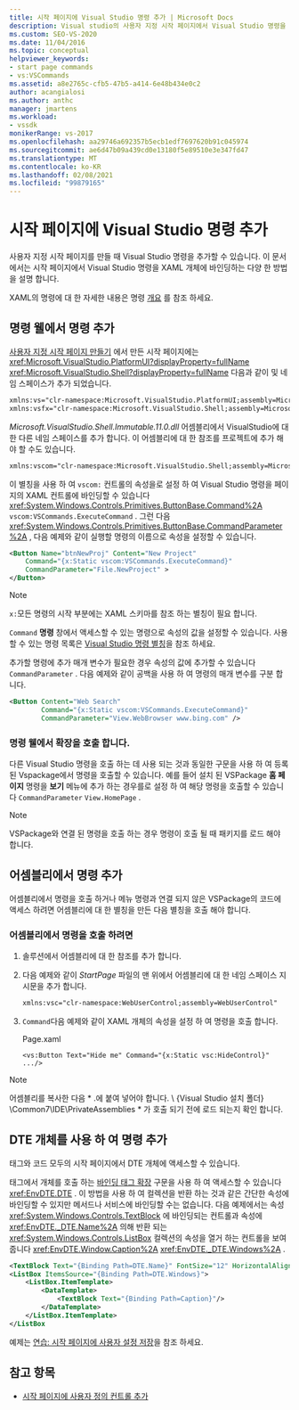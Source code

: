 ```yaml
---
title: 시작 페이지에 Visual Studio 명령 추가 | Microsoft Docs
description: Visual studio의 사용자 지정 시작 페이지에서 Visual Studio 명령을 XAML 개체에 바인딩하는 다양 한 방법에 대해 알아봅니다.
ms.custom: SEO-VS-2020
ms.date: 11/04/2016
ms.topic: conceptual
helpviewer_keywords:
- start page commands
- vs:VSCommands
ms.assetid: a8e2765c-cfb5-47b5-a414-6e48b434e0c2
author: acangialosi
ms.author: anthc
manager: jmartens
ms.workload:
- vssdk
monikerRange: vs-2017
ms.openlocfilehash: aa29746a692357b5ecb1edf7697620b91c045974
ms.sourcegitcommit: ae6d47b09a439cd0e13180f5e89510e3e347fd47
ms.translationtype: MT
ms.contentlocale: ko-KR
ms.lasthandoff: 02/08/2021
ms.locfileid: "99879165"
---
```

# <a name="add-visual-studio-commands-to-a-start-page"></a>시작 페이지에 Visual Studio 명령 추가

사용자 지정 시작 페이지를 만들 때 Visual Studio 명령을 추가할 수 있습니다. 이 문서에서는 시작 페이지에서 Visual Studio 명령을 XAML 개체에 바인딩하는 다양 한 방법을 설명 합니다.

XAML의 명령에 대 한 자세한 내용은 명령 [개요](/dotnet/framework/wpf/advanced/commanding-overview) 를 참조 하세요.

## <a name="add-commands-from-the-command-well"></a>명령 웰에서 명령 추가

[사용자 지정 시작 페이지 만들기](../extensibility/creating-a-custom-start-page.md) 에서 만든 시작 페이지에는 <xref:Microsoft.VisualStudio.PlatformUI?displayProperty=fullName> <xref:Microsoft.VisualStudio.Shell?displayProperty=fullName> 다음과 같이 및 네임 스페이스가 추가 되었습니다.

```xml
xmlns:vs="clr-namespace:Microsoft.VisualStudio.PlatformUI;assembly=Microsoft.VisualStudio.Shell.14.0"
xmlns:vsfx="clr-namespace:Microsoft.VisualStudio.Shell;assembly=Microsoft.VisualStudio.Shell.14.0"
```

*Microsoft.VisualStudio.Shell.Immutable.11.0.dll* 어셈블리에서 VisualStudio에 대 한 다른 네임 스페이스를 추가 합니다. 이 어셈블리에 대 한 참조를 프로젝트에 추가 해야 할 수도 있습니다.

```xml
xmlns:vscom="clr-namespace:Microsoft.VisualStudio.Shell;assembly=Microsoft.VisualStudio.Shell.Immutable.11.0"
```

이 별칭을 사용 하 여 `vscom:` 컨트롤의 속성을로 설정 하 여 Visual Studio 명령을 페이지의 XAML 컨트롤에 바인딩할 수 있습니다 <xref:System.Windows.Controls.Primitives.ButtonBase.Command%2A> `vscom:VSCommands.ExecuteCommand` . 그런 다음 <xref:System.Windows.Controls.Primitives.ButtonBase.CommandParameter%2A> , 다음 예제와 같이 실행할 명령의 이름으로 속성을 설정할 수 있습니다.

```xml
<Button Name="btnNewProj" Content="New Project"
    Command="{x:Static vscom:VSCommands.ExecuteCommand}"
    CommandParameter="File.NewProject" >
</Button>
```

> [!NOTE]
> `x:`모든 명령의 시작 부분에는 XAML 스키마를 참조 하는 별칭이 필요 합니다.

 `Command` **명령** 창에서 액세스할 수 있는 명령으로 속성의 값을 설정할 수 있습니다. 사용할 수 있는 명령 목록은 [Visual Studio 명령 별칭](../ide/reference/visual-studio-command-aliases.md)을 참조 하세요.

 추가할 명령에 추가 매개 변수가 필요한 경우 속성의 값에 추가할 수 있습니다 `CommandParameter` . 다음 예제와 같이 공백을 사용 하 여 명령의 매개 변수를 구분 합니다.

```xml
<Button Content="Web Search"
        Command="{x:Static vscom:VSCommands.ExecuteCommand}"
        CommandParameter="View.WebBrowser www.bing.com" />
```

### <a name="call-extensions-from-the-command-well"></a>명령 웰에서 확장을 호출 합니다.
 다른 Visual Studio 명령을 호출 하는 데 사용 되는 것과 동일한 구문을 사용 하 여 등록 된 Vspackage에서 명령을 호출할 수 있습니다. 예를 들어 설치 된 VSPackage **홈 페이지** 명령을 **보기** 메뉴에 추가 하는 경우를로 설정 하 여 해당 명령을 호출할 수 있습니다 `CommandParameter` `View.HomePage` .

> [!NOTE]
> VSPackage와 연결 된 명령을 호출 하는 경우 명령이 호출 될 때 패키지를 로드 해야 합니다.

## <a name="add-commands-from-assemblies"></a>어셈블리에서 명령 추가
 어셈블리에서 명령을 호출 하거나 메뉴 명령과 연결 되지 않은 VSPackage의 코드에 액세스 하려면 어셈블리에 대 한 별칭을 만든 다음 별칭을 호출 해야 합니다.

### <a name="to-call-a-command-from-an-assembly"></a>어셈블리에서 명령을 호출 하려면

1. 솔루션에서 어셈블리에 대 한 참조를 추가 합니다.

2. 다음 예제와 같이 *StartPage* 파일의 맨 위에서 어셈블리에 대 한 네임 스페이스 지시문을 추가 합니다.

    ```xml
    xmlns:vsc="clr-namespace:WebUserControl;assembly=WebUserControl"
    ```

3. `Command`다음 예제와 같이 XAML 개체의 속성을 설정 하 여 명령을 호출 합니다.

     Page.xaml

    ```
    <vs:Button Text="Hide me" Command="{x:Static vsc:HideControl}" .../>
    ```

> [!NOTE]
> 어셈블리를 복사한 다음 * .에 붙여 넣어야 합니다. \\ {Visual Studio 설치 폴더} \Common7\IDE\PrivateAssemblies \* 가 호출 되기 전에 로드 되는지 확인 합니다.

## <a name="add-commands-with-the-dte-object"></a>DTE 개체를 사용 하 여 명령 추가
 태그와 코드 모두의 시작 페이지에서 DTE 개체에 액세스할 수 있습니다.

 태그에서 개체를 호출 하는 [바인딩 태그 확장](/dotnet/framework/wpf/advanced/binding-markup-extension) 구문을 사용 하 여 액세스할 수 있습니다 <xref:EnvDTE.DTE> . 이 방법을 사용 하 여 컬렉션을 반환 하는 것과 같은 간단한 속성에 바인딩할 수 있지만 메서드나 서비스에 바인딩할 수는 없습니다. 다음 예제에서는 속성 <xref:System.Windows.Controls.TextBlock> 에 바인딩되는 컨트롤과 속성에 <xref:EnvDTE._DTE.Name%2A> 의해 반환 되는 <xref:System.Windows.Controls.ListBox> 컬렉션의 속성을 열거 하는 컨트롤을 보여 줍니다 <xref:EnvDTE.Window.Caption%2A> <xref:EnvDTE._DTE.Windows%2A> .

```xml
<TextBlock Text="{Binding Path=DTE.Name}" FontSize="12" HorizontalAlignment="Center"/>
<ListBox ItemsSource="{Binding Path=DTE.Windows}">
    <ListBox.ItemTemplate>
        <DataTemplate>
            <TextBlock Text="{Binding Path=Caption}"/>
        </DataTemplate>
    </ListBox.ItemTemplate>
</ListBox
```

 예제는 [연습: 시작 페이지에 사용자 설정 저장](../extensibility/walkthrough-saving-user-settings-on-a-start-page.md)을 참조 하세요.

## <a name="see-also"></a>참고 항목

- [시작 페이지에 사용자 정의 컨트롤 추가](../extensibility/adding-user-control-to-the-start-page.md)
